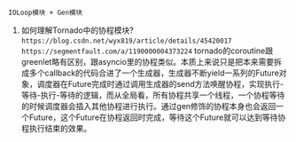 
`IOLoop模块 + Gen模块`

1. 如何理解Tornado中的协程模块?
`https://blog.csdn.net/wyx819/article/details/45420017`
`https://segmentfault.com/a/1190000004373224`
tornado的coroutine跟greenlet略有区别，跟asyncio里的协程类似。本质上来说只是把本来需要拆成多个callback的代码合进了一个生成器，生成器不断yield一系列的Future对象，调度器在Future完成时通过调用生成器的send方法唤醒协程，实现执行-等待-执行-等待的逻辑，而从全局看，所有协程共享一个线程，一个协程等待的时候调度器会插入其他协程进行执行。通过gen修饰的协程本身也会返回一个Future，这个Future在协程返回时完成，等待这个Future就可以达到等待协程执行结束的效果。

